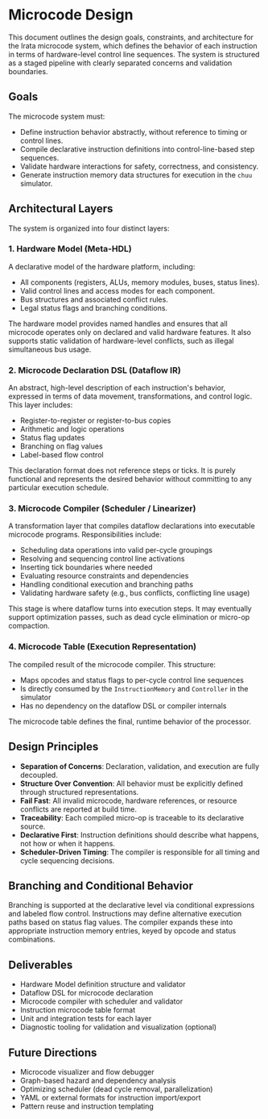 # Microcode Design

This document outlines the design goals, constraints, and architecture for the Irata microcode system, which defines the behavior of each instruction in terms of hardware-level control line sequences. The system is structured as a staged pipeline with clearly separated concerns and validation boundaries.



## Goals

The microcode system must:

- Define instruction behavior abstractly, without reference to timing or control lines.
- Compile declarative instruction definitions into control-line-based step sequences.
- Validate hardware interactions for safety, correctness, and consistency.
- Generate instruction memory data structures for execution in the `chuu` simulator.



## Architectural Layers

The system is organized into four distinct layers:

### 1. Hardware Model (Meta-HDL)

A declarative model of the hardware platform, including:

- All components (registers, ALUs, memory modules, buses, status lines).
- Valid control lines and access modes for each component.
- Bus structures and associated conflict rules.
- Legal status flags and branching conditions.

The hardware model provides named handles and ensures that all microcode operates only on declared and valid hardware features. It also supports static validation of hardware-level conflicts, such as illegal simultaneous bus usage.

### 2. Microcode Declaration DSL (Dataflow IR)

An abstract, high-level description of each instruction's behavior, expressed in terms of data movement, transformations, and control logic. This layer includes:

- Register-to-register or register-to-bus copies
- Arithmetic and logic operations
- Status flag updates
- Branching on flag values
- Label-based flow control

This declaration format does not reference steps or ticks. It is purely functional and represents the desired behavior without committing to any particular execution schedule.

### 3. Microcode Compiler (Scheduler / Linearizer)

A transformation layer that compiles dataflow declarations into executable microcode programs. Responsibilities include:

- Scheduling data operations into valid per-cycle groupings
- Resolving and sequencing control line activations
- Inserting tick boundaries where needed
- Evaluating resource constraints and dependencies
- Handling conditional execution and branching paths
- Validating hardware safety (e.g., bus conflicts, conflicting line usage)

This stage is where dataflow turns into execution steps. It may eventually support optimization passes, such as dead cycle elimination or micro-op compaction.

### 4. Microcode Table (Execution Representation)

The compiled result of the microcode compiler. This structure:

- Maps opcodes and status flags to per-cycle control line sequences
- Is directly consumed by the `InstructionMemory` and `Controller` in the simulator
- Has no dependency on the dataflow DSL or compiler internals

The microcode table defines the final, runtime behavior of the processor.



## Design Principles

- **Separation of Concerns**: Declaration, validation, and execution are fully decoupled.
- **Structure Over Convention**: All behavior must be explicitly defined through structured representations.
- **Fail Fast**: All invalid microcode, hardware references, or resource conflicts are reported at build time.
- **Traceability**: Each compiled micro-op is traceable to its declarative source.
- **Declarative First**: Instruction definitions should describe what happens, not how or when it happens.
- **Scheduler-Driven Timing**: The compiler is responsible for all timing and cycle sequencing decisions.



## Branching and Conditional Behavior

Branching is supported at the declarative level via conditional expressions and labeled flow control. Instructions may define alternative execution paths based on status flag values. The compiler expands these into appropriate instruction memory entries, keyed by opcode and status combinations.



## Deliverables

- Hardware Model definition structure and validator
- Dataflow DSL for microcode declaration
- Microcode compiler with scheduler and validator
- Instruction microcode table format
- Unit and integration tests for each layer
- Diagnostic tooling for validation and visualization (optional)



## Future Directions

- Microcode visualizer and flow debugger
- Graph-based hazard and dependency analysis
- Optimizing scheduler (dead cycle removal, parallelization)
- YAML or external formats for instruction import/export
- Pattern reuse and instruction templating
